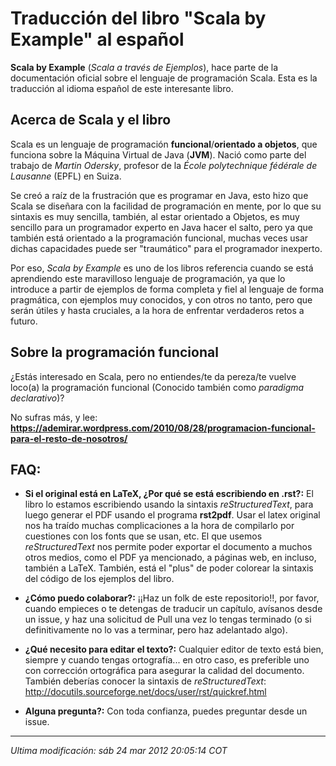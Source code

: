 Traducción del libro "Scala by Example" al español
==================================================

**Scala by Example** (_Scala a través de Ejemplos_), hace parte de la 
documentación oficial sobre el lenguaje de programación Scala. 
Esta es la traducción al idioma español de este interesante libro.


Acerca de Scala y el libro
--------------------------

Scala es un lenguaje de programación **funcional**/**orientado a objetos**, que
funciona sobre la Máquina Virtual de Java (**JVM**). Nació como parte del trabajo
de _Martin Odersky_, profesor de la _École polytechnique fédérale de Lausanne_ 
(EPFL) en Suiza.

Se creó a raíz de la frustración que es programar en Java, esto hizo que Scala
se diseñara con la facilidad de programación en mente, por lo que su sintaxis 
es muy sencilla, también, al estar orientado a Objetos, es muy sencillo para un 
programador experto en Java hacer el salto, pero ya que también está orientado
a la programación funcional, muchas veces usar dichas capacidades puede ser 
"traumático" para el programador inexperto.

Por eso, _Scala by Example_ es uno de los libros referencia cuando se está
aprendiendo este maravilloso lenguaje de programación, ya que lo introduce 
a partir de ejemplos de forma completa y fiel al lenguaje de forma pragmática, 
con ejemplos muy conocidos, y con otros no tanto, pero que serán útiles 
y hasta cruciales, a la hora de enfrentar verdaderos retos a futuro.



Sobre la programación funcional
-------------------------------

¿Estás interesado en Scala, pero no entiendes/te da pereza/te vuelve loco(a) 
la programación funcional (Conocido también como _paradigma declarativo_)?

No sufras más, y lee: 
**https://ademirar.wordpress.com/2010/08/28/programacion-funcional-para-el-resto-de-nosotros/**


FAQ:
----

* **Si el original está en LaTeX, ¿Por qué se está escribiendo en .rst?:** 
  El libro lo estamos escribiendo usando la sintaxis _reStructuredText_, para 
  luego generar el PDF usando el programa **rst2pdf**.
  Usar el latex original nos ha traído muchas complicaciones a la hora de 
  compilarlo por cuestiones con los fonts que se usan, etc.
  El que usemos _reStructuredText_ nos permite poder exportar el documento a 
  muchos otros medios, como el PDF ya mencionado, a páginas web, en incluso, 
  también a LaTeX.
  También, está el "plus" de poder colorear la sintaxis del código de los
  ejemplos del libro.
   
   
* **¿Cómo puedo colaborar?:** ¡¡Haz un folk de este repositorio!!, por favor,
  cuando empieces o te detengas de traducir un capítulo, avísanos desde un 
  issue, y haz una solicitud de Pull una vez lo tengas terminado (o si 
  definitivamente no lo vas a terminar, pero haz adelantado algo).


* **¿Qué necesito para editar el texto?:** Cualquier editor de texto está bien,
  siempre y cuando tengas ortografía... en otro caso, es preferible uno con 
  corrección ortográfica para asegurar la calidad del documento.
  También deberías conocer la sintaxis de _reStructuredText_: 
  http://docutils.sourceforge.net/docs/user/rst/quickref.html
   

* **Alguna pregunta?:** Con toda confianza, puedes preguntar desde un issue.



--------------------------

_Ultima modificación: sáb 24 mar 2012 20:05:14 COT_
